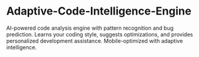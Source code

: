 # Adaptive-Code-Intelligence-Engine
AI-powered code analysis engine with pattern recognition and bug prediction. Learns your coding style, suggests optimizations, and provides personalized development assistance. Mobile-optimized with adaptive intelligence.
